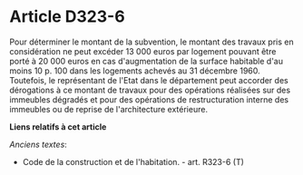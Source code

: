 # Article D323-6

Pour déterminer le montant de la subvention, le montant des travaux pris en considération ne peut excéder 13 000 euros par
logement pouvant être porté à 20 000 euros en cas d'augmentation de la surface habitable d'au moins 10 p. 100 dans les
logements achevés au 31 décembre 1960. Toutefois, le représentant de l'Etat dans le département peut accorder des dérogations
à ce montant de travaux pour des opérations réalisées sur des immeubles dégradés et pour des opérations de restructuration
interne des immeubles ou de reprise de l'architecture extérieure.

**Liens relatifs à cet article**

_Anciens textes_:

  - Code de la construction et de l'habitation. - art. R323-6 (T)

